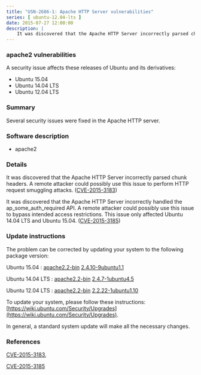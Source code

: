 ```yaml
---
title: "USN-2686-1: Apache HTTP Server vulnerabilities"
series: [ ubuntu-12.04-lts ]
date: 2015-07-27 12:00:00
description: |
    It was discovered that the Apache HTTP Server incorrectly parsed chunk headers. A remote attacker could possibly use this issue to perform HTTP request smuggling attacks. ([CVE-2015-3183](http://people.ubuntu.com/~ubuntu-security/cve/CVE-2015-3183))
--- 
```

 
### apache2 vulnerabilities

A security issue affects these releases of Ubuntu and its derivatives:

* Ubuntu 15.04
* Ubuntu 14.04 LTS
* Ubuntu 12.04 LTS

### Summary

Several security issues were fixed in the Apache HTTP server. 

### Software description

* apache2 

### Details

It was discovered that the Apache HTTP Server incorrectly parsed chunk headers. A remote attacker could possibly use this issue to perform HTTP request smuggling attacks. ([CVE-2015-3183](http://people.ubuntu.com/~ubuntu-security/cve/CVE-2015-3183))

It was discovered that the Apache HTTP Server incorrectly handled the ap_some_auth_required API. A remote attacker could possibly use this issue to bypass intended access restrictions. This issue only affected Ubuntu 14.04 LTS and Ubuntu 15.04. ([CVE-2015-3185](http://people.ubuntu.com/~ubuntu-security/cve/CVE-2015-3185)) 

### Update instructions

The problem can be corrected by updating your system to the following package version:

Ubuntu 15.04
 : [apache2.2-bin](https://launchpad.net/ubuntu/+source/apache2) <span> [2.4.10-9ubuntu1.1](https://launchpad.net/ubuntu/+source/apache2/2.4.10-9ubuntu1.1) </span> 

Ubuntu 14.04 LTS
 : [apache2.2-bin](https://launchpad.net/ubuntu/+source/apache2) <span> [2.4.7-1ubuntu4.5](https://launchpad.net/ubuntu/+source/apache2/2.4.7-1ubuntu4.5) </span> 

Ubuntu 12.04 LTS
 : [apache2.2-bin](https://launchpad.net/ubuntu/+source/apache2) <span> [2.2.22-1ubuntu1.10](https://launchpad.net/ubuntu/+source/apache2/2.2.22-1ubuntu1.10) </span> 

To update your system, please follow these instructions: [https://wiki.ubuntu.com/Security/Upgrades](https://wiki.ubuntu.com/Security/Upgrades).

In general, a standard system update will make all the necessary changes. 

### References

 [CVE-2015-3183](http://people.ubuntu.com/~ubuntu-security/cve/CVE-2015-3183), 

 [CVE-2015-3185](http://people.ubuntu.com/~ubuntu-security/cve/CVE-2015-3185)
 
